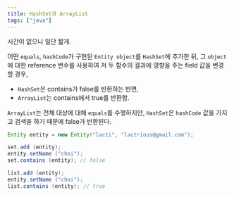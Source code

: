```yaml
---
title: HashSet과 ArrayList
tags: ["java"]
---
```


시간이 없으니 일단 짧게.

어떤 `equals`, `hashCode`가 구현된 `Entity object`를 `HashSet`에 추가한 뒤,
그 `object`에 대한 reference 변수를 사용하여 저 두 함수의 결과에 영향을 주는 field 값을 변경할 경우,

- `HashSet`은 contains가 false를 반환하는 반면,
- `ArrayList`는 contains에서 true를 반환함.

`ArrayList`는 전체 대상에 대해 `equals`를 수행하지만, `HashSet`은 `hashCode` 값을 가지고 검색을 하기 때문에 false가 반환된다.

```java
Entity entity = new Entity("lacti", "lactrious@gmail.com");

set.add (entity);
entity.setName ("choi");
set.contains (entity); // false

list.add (entity);
entity.setName ("choi");
list.contains (entity); // true
```
